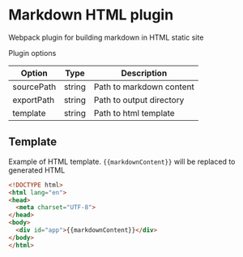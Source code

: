 # Markdown HTML plugin

Webpack plugin for building markdown in HTML static site

Plugin options

| Option      | Type        | Description                |
| ----------- | ----------- | -------------------------- |
| sourcePath  | string      | Path to markdown content   |
| exportPath  | string      | Path to output directory   |
| template    | string      | Path to html template      |

## Template

Example of HTML template. `{{markdownContent}}` will be replaced to generated HTML


```html
<!DOCTYPE html>
<html lang="en">
<head>
  <meta charset="UTF-8">
</head>
<body>
  <div id="app">{{markdownContent}}</div>
</body>
</html>
```
